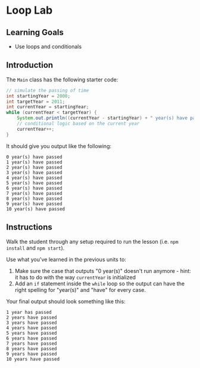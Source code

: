 # Loop Lab

## Learning Goals

- Use loops and conditionals

## Introduction

The `Main` class has the following starter code:

```java
// simulate the passing of time
int startingYear = 2000;
int targetYear = 2011;
int currentYear = startingYear;
while (currentYear < targetYear) {
    System.out.println((currentYear - startingYear) + " year(s) have passed");
    // conditional logic based on the current year
    currentYear++;
}
```

It should give you output like the following:

```plaintext
0 year(s) have passed
1 year(s) have passed
2 year(s) have passed
3 year(s) have passed
4 year(s) have passed
5 year(s) have passed
6 year(s) have passed
7 year(s) have passed
8 year(s) have passed
9 year(s) have passed
10 year(s) have passed
```

## Instructions

Walk the student through any setup required to run the lesson (i.e.
`npm install` and `npm start`).

Use what you've learned in the previous units to:

1. Make sure the case that outputs "0 year(s)" doesn't run anymore - hint: it
   has to do with the way `currentYear` is initialized
2. Add an `if` statement inside the `while` loop so the output can have the
   right spelling for "year(s)" and "have" for every case.

Your final output should look something like this:

```plaintext
1 year has passed
2 years have passed
3 years have passed
4 years have passed
5 years have passed
6 years have passed
7 years have passed
8 years have passed
9 years have passed
10 years have passed
```
